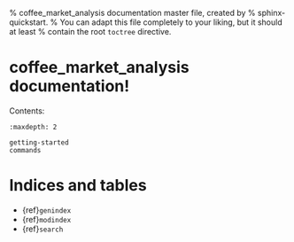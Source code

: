 % coffee_market_analysis documentation master file, created by
% sphinx-quickstart.
% You can adapt this file completely to your liking, but it should at least
% contain the root `toctree` directive.

# coffee_market_analysis documentation!

Contents:

```{toctree}
:maxdepth: 2

getting-started
commands
```

# Indices and tables

- {ref}`genindex`
- {ref}`modindex`
- {ref}`search`
